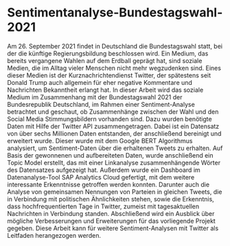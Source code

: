 # Sentimentanalyse-Bundestagswahl-2021

Am 26. September 2021 findet in Deutschland die Bundestagswahl statt, bei der die künftige Regierungsbildung beschlossen wird. Ein Medium, das bereits vergangene Wahlen auf dem Erdball geprägt hat, sind soziale Medien, die im Alltag vieler Menschen nicht mehr wegzudenken sind. Eines dieser Medien ist der Kurznachrichtendienst Twitter, der spätestens seit Donald Trump auch allgemein für eher negative Kommentare und Nachrichten Bekanntheit erlangt hat. In dieser Arbeit wird das soziale Medium im Zusammenhang mit der Bundestagswahl 2021 der Bundesrepublik Deutschland, im Rahmen einer Sentiment-Analyse betrachtet und geschaut, ob Zusammenhänge zwischen der Wahl und den Social Media Stimmungsbildern vorhanden sind. Dazu wurden benötigte Daten mit Hilfe der Twitter API zusammengetragen. Dabei ist ein Datensatz von über sechs Millionen Daten entstanden, der anschließend bereinigt und erweitert wurde. Dieser wurde mit dem Google BERT Algorithmus analysiert, um Sentiment-Daten über die erhaltenen Tweets zu erhalten. Auf Basis der gewonnenen und aufbereiteten Daten, wurde anschließend ein Topic Model erstellt, das mit einer Linkanalyse zusammenhängende Wörter des Datensatzes aufgezeigt hat. Außerdem wurde ein Dashboard im Datenanalyse-Tool SAP Analytics Cloud gefertigt, mit dem weitere interessante Erkenntnisse getroffen werden konnten. Darunter auch die Analyse von gemeinsamen Nennungen von Parteien in gleichen Tweets, die in Verbindung mit politischen Ähnlichkeiten stehen, sowie die Erkenntnis, dass hochfrequentierten Tage in Twitter, zumeist mit tagesaktuellen Nachrichten in Verbindung standen. Abschließend wird ein Ausblick über mögliche Verbesserungen und Erweiterungen für das vorliegende Projekt gegeben. Diese Arbeit kann für weitere Sentiment-Analysen mit Twitter als Leitfaden herangezogen werden. 
